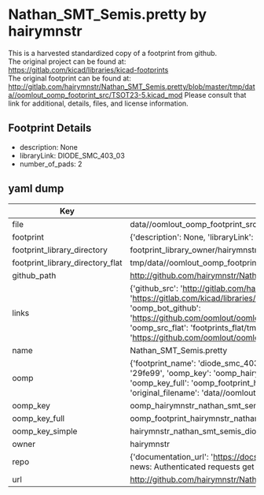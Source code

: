 # Nathan_SMT_Semis.pretty by hairymnstr  
This is a harvested standardized copy of a footprint from github.  
The original project can be found at:  
https://gitlab.com/kicad/libraries/kicad-footprints  
The original footprint can be found at:
http://gitlab.com/hairymnstr/Nathan_SMT_Semis.pretty/blob/master/tmp/data//oomlout_oomp_footprint_src/TSOT23-5.kicad_mod
Please consult that link for additional, details, files, and license information.  
## Footprint Details
* description: None  
* libraryLink: DIODE_SMC_403_03  
* number_of_pads: 2  
## yaml dump  
| Key | Value |  
| --- | --- |  
| file | data//oomlout_oomp_footprint_src/Nathan_SMT_Semis.pretty/DIODE_SMC_403_03.kicad_mod |  
| footprint | {'description': None, 'libraryLink': 'DIODE_SMC_403_03', 'number_of_pads': 2} |  
| footprint_library_directory | footprint_library_owner/hairymnstr_Nathan_SMT_Semis.pretty |  
| footprint_library_directory_flat | tmp/data//oomlout_oomp_footprint_src/footprints_flat/hairymnstr_nathan_smt_semis_diode_smc_403_03/working |  
| github_path | http://github.com/hairymnstr/Nathan_SMT_Semis.pretty/blob/master/tmp/data//oomlout_oomp_footprint_src/DIODE_SMC_403_03.kicad_mod |  
| links | {'github_src': 'http://gitlab.com/hairymnstr/Nathan_SMT_Semis.pretty/blob/master/tmp/data//oomlout_oomp_footprint_src/TSOT23-5.kicad_mod', 'github_src_repo': 'https://gitlab.com/kicad/libraries/kicad-footprints', 'oomp_bot': 'tmp/data//oomlout_oomp_footprint_src/footprints/hairymnstr_nathan_smt_semis_diode_smc_403_03/working', 'oomp_bot_github': 'https://github.com/oomlout/oomlout_oomp_footprint_bot/tree/main/tmp/data//oomlout_oomp_footprint_src/footprints/hairymnstr_nathan_smt_semis_diode_smc_403_03/working', 'oomp_src_flat': 'footprints_flat/tmp/data//oomlout_oomp_footprint_src/footprints_flat/hairymnstr_nathan_smt_semis_diode_smc_403_03/working', 'oomp_src_flat_github': 'https://github.com/oomlout/oomlout_oomp_footprint_src/tree/main/tmp/data//oomlout_oomp_footprint_src/footprints_flat/hairymnstr_nathan_smt_semis_diode_smc_403_03/working'} |  
| name | Nathan_SMT_Semis.pretty |  
| oomp | {'footprint_name': 'diode_smc_403_03', 'library_name': 'nathan_smt_semis', 'md5': '29fe99afa50666508a421d6a7677f9b3', 'md5_10': '29fe99afa5', 'md5_5': '29fe9', 'md5_6': '29fe99', 'oomp_key': 'oomp_hairymnstr_nathan_smt_semis_diode_smc_403_03', 'oomp_key_extra': 'oomp_footprint_hairymnstr_nathan_smt_semis_diode_smc_403_03', 'oomp_key_full': 'oomp_footprint_hairymnstr_nathan_smt_semis_diode_smc_403_03_29fe99', 'oomp_key_simple': 'hairymnstr_nathan_smt_semis_diode_smc_403_03', 'original_filename': 'data//oomlout_oomp_footprint_src/Nathan_SMT_Semis.pretty/DIODE_SMC_403_03.kicad_mod', 'owner_name': 'hairymnstr'} |  
| oomp_key | oomp_hairymnstr_nathan_smt_semis_diode_smc_403_03 |  
| oomp_key_full | oomp_footprint_hairymnstr_nathan_smt_semis_diode_smc_403_03 |  
| oomp_key_simple | hairymnstr_nathan_smt_semis_diode_smc_403_03 |  
| owner | hairymnstr |  
| repo | {'documentation_url': 'https://docs.github.com/rest/overview/resources-in-the-rest-api#rate-limiting', 'message': "API rate limit exceeded for 84.66.142.224. (But here's the good news: Authenticated requests get a higher rate limit. Check out the documentation for more details.)"} |  
| url | http://github.com/hairymnstr/Nathan_SMT_Semis.pretty |  

